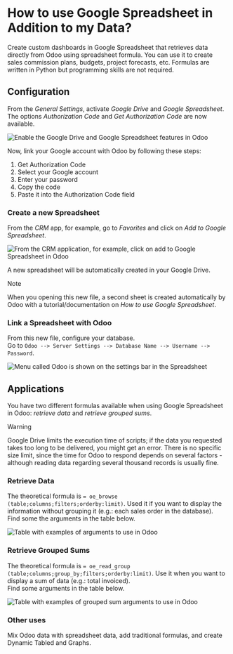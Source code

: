 # How to use Google Spreadsheet in Addition to my Data?

Create custom dashboards in Google Spreadsheet that retrieves data
directly from Odoo using spreadsheet formula. You can use it to create
sales commission plans, budgets, project forecasts, etc. Formulas are
written in Python but programming skills are not required.

## Configuration

From the *General Settings*, activate *Google Drive* and *Google
Spreadsheet*. The options *Authorization Code* and *Get Authorization
Code* are now available.

![Enable the Google Drive and Google Spreadsheet features in
Odoo](google_spreadsheets/authori.png)

Now, link your Google account with Odoo by following these steps:

1.  Get Authorization Code
2.  Select your Google account
3.  Enter your password
4.  Copy the code
5.  Paste it into the Authorization Code field

### Create a new Spreadsheet

From the *CRM* app, for example, go to *Favorites* and click on *Add to
Google Spreadsheet*.

![From the CRM application, for example, click on add to Google
Spreadsheet in Odoo](google_spreadsheets/add_to_google_spread.png)

A new spreadsheet will be automatically created in your Google Drive.

<div class="note">

<div class="title">

Note

</div>

When you opening this new file, a second sheet is created automatically
by Odoo with a tutorial/documentation on *How to use Google
Spreadsheet*.

</div>

### Link a Spreadsheet with Odoo

From this new file, configure your database.  
Go to `Odoo --> Server Settings --> Database Name --> Username -->
Password`.

![Menu called Odoo is shown on the settings bar in the
Spreadsheet](google_spreadsheets/odoo_menu.png)

## Applications

You have two different formulas available when using Google Spreadsheet
in Odoo: *retrieve data* and *retrieve grouped sums*.

<div class="warning">

<div class="title">

Warning

</div>

Google Drive limits the execution time of scripts; if the data you
requested takes too long to be delivered, you might get an error. There
is no specific size limit, since the time for Odoo to respond depends on
several factors - although reading data regarding several thousand
records is usually fine.

</div>

### Retrieve Data

The theoretical formula is `= oe_browse
(table;columns;filters;orderby:limit)`. Used it if you want to display
the information without grouping it (e.g.: each sales order in the
database).  
Find some the arguments in the table below.

![Table with examples of arguments to use in
Odoo](google_spreadsheets/retrieve_data.png)

### Retrieve Grouped Sums

The theoretical formula is `= oe_read_group
(table;columns;group_by;filters;orderby:limit)`. Use it when you want to
display a sum of data (e.g.: total invoiced).  
Find some arguments in the table below.

![Table with examples of grouped sum arguments to use in
Odoo](google_spreadsheets/retrieve_sums.png)

### Other uses

Mix Odoo data with spreadsheet data, add traditional formulas, and
create Dynamic Tabled and Graphs.
